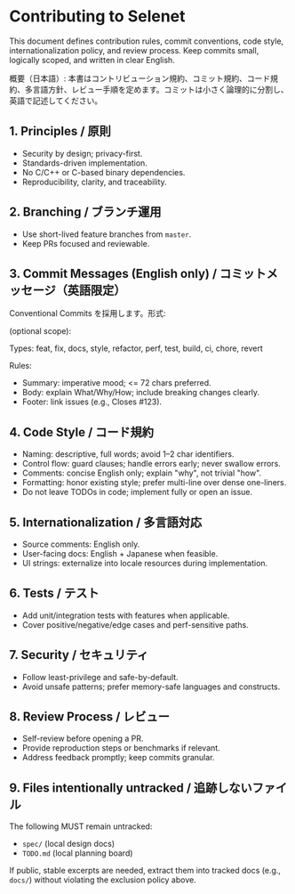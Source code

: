 # Contributing to Selenet

This document defines contribution rules, commit conventions, code style, internationalization policy, and review process. Keep commits small, logically scoped, and written in clear English.

概要（日本語）: 本書はコントリビューション規約、コミット規約、コード規約、多言語方針、レビュー手順を定めます。コミットは小さく論理的に分割し、英語で記述してください。

## 1. Principles / 原則
- Security by design; privacy-first.
- Standards-driven implementation.
- No C/C++ or C-based binary dependencies.
- Reproducibility, clarity, and traceability.

## 2. Branching / ブランチ運用
- Use short-lived feature branches from `master`.
- Keep PRs focused and reviewable.

## 3. Commit Messages (English only) / コミットメッセージ（英語限定）
Conventional Commits を採用します。形式:

<type>(optional scope): <summary>

<body>

<footer>

Types: feat, fix, docs, style, refactor, perf, test, build, ci, chore, revert

Rules:
- Summary: imperative mood; <= 72 chars preferred.
- Body: explain What/Why/How; include breaking changes clearly.
- Footer: link issues (e.g., Closes #123).

## 4. Code Style / コード規約
- Naming: descriptive, full words; avoid 1–2 char identifiers.
- Control flow: guard clauses; handle errors early; never swallow errors.
- Comments: concise English only; explain "why", not trivial "how".
- Formatting: honor existing style; prefer multi-line over dense one-liners.
- Do not leave TODOs in code; implement fully or open an issue.

## 5. Internationalization / 多言語対応
- Source comments: English only.
- User-facing docs: English + Japanese when feasible.
- UI strings: externalize into locale resources during implementation.

## 6. Tests / テスト
- Add unit/integration tests with features when applicable.
- Cover positive/negative/edge cases and perf-sensitive paths.

## 7. Security / セキュリティ
- Follow least-privilege and safe-by-default.
- Avoid unsafe patterns; prefer memory-safe languages and constructs.

## 8. Review Process / レビュー
- Self-review before opening a PR.
- Provide reproduction steps or benchmarks if relevant.
- Address feedback promptly; keep commits granular.

## 9. Files intentionally untracked / 追跡しないファイル
The following MUST remain untracked:
- `spec/` (local design docs)
- `TODO.md` (local planning board)

If public, stable excerpts are needed, extract them into tracked docs (e.g., `docs/`) without violating the exclusion policy above.
